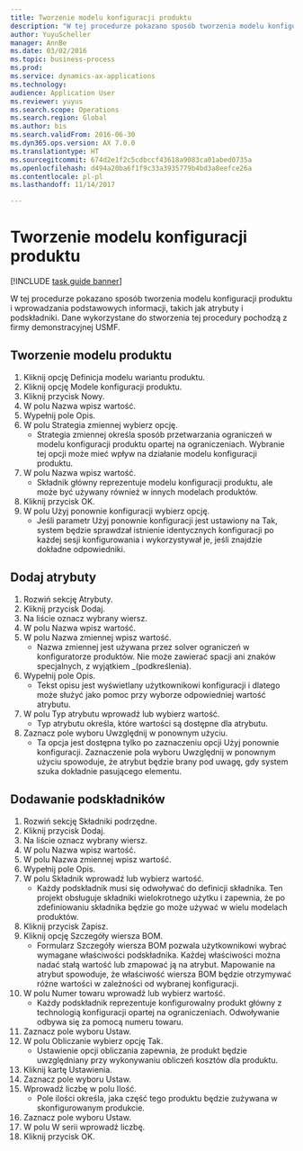 ```yaml
--- 
title: Tworzenie modelu konfiguracji produktu
description: "W tej procedurze pokazano sposób tworzenia modelu konfiguracji produktu i wprowadzania podstawowych informacji, takich jak atrybuty i podskładniki."
author: YuyuScheller
manager: AnnBe
ms.date: 03/02/2016
ms.topic: business-process
ms.prod: 
ms.service: dynamics-ax-applications
ms.technology: 
audience: Application User
ms.reviewer: yuyus
ms.search.scope: Operations
ms.search.region: Global
ms.author: bis
ms.search.validFrom: 2016-06-30
ms.dyn365.ops.version: AX 7.0.0
ms.translationtype: HT
ms.sourcegitcommit: 674d2e1f2c5cdbccf43618a9083ca01abed0735a
ms.openlocfilehash: d494a20ba6f1f9c33a3935779b4bd3a8eefce26a
ms.contentlocale: pl-pl
ms.lasthandoff: 11/14/2017

---
```

# <a name="create-a-product-configuration-model"></a>Tworzenie modelu konfiguracji produktu

[!INCLUDE [task guide banner](../../includes/task-guide-banner.md)]

W tej procedurze pokazano sposób tworzenia modelu konfiguracji produktu i wprowadzania podstawowych informacji, takich jak atrybuty i podskładniki. Dane wykorzystane do stworzenia tej procedury pochodzą z firmy demonstracyjnej USMF.


## <a name="create-a-product-model"></a>Tworzenie modelu produktu
1. Kliknij opcję Definicja modelu wariantu produktu.
2. Kliknij opcję Modele konfiguracji produktu.
3. Kliknij przycisk Nowy.
4. W polu Nazwa wpisz wartość.
5. Wypełnij pole Opis.
6. W polu Strategia zmiennej wybierz opcję.
    * Strategia zmiennej określa sposób przetwarzania ograniczeń w modelu konfiguracji produktu opartej na ograniczeniach. Wybranie tej opcji może mieć wpływ na działanie modelu konfiguracji produktu.  
7. W polu Nazwa wpisz wartość.
    * Składnik główny reprezentuje modelu konfiguracji produktu, ale może być używany również w innych modelach produktów.  
8. Kliknij przycisk OK.
9. W polu Użyj ponownie konfiguracji wybierz opcję.
    * Jeśli parametr Użyj ponownie konfiguracji jest ustawiony na Tak, system będzie sprawdzał istnienie identycznych konfiguracji po każdej sesji konfigurowania i wykorzystywał je, jeśli znajdzie dokładne odpowiedniki.  

## <a name="add-attributes"></a>Dodaj atrybuty
1. Rozwiń sekcję Atrybuty.
2. Kliknij przycisk Dodaj.
3. Na liście oznacz wybrany wiersz.
4. W polu Nazwa wpisz wartość.
5. W polu Nazwa zmiennej wpisz wartość.
    * Nazwa zmiennej jest używana przez solver ograniczeń w konfiguratorze produktów. Nie może zawierać spacji ani znaków specjalnych, z wyjątkiem _(podkreślenia).  
6. Wypełnij pole Opis.
    * Tekst opisu jest wyświetlany użytkownikowi konfiguracji i dlatego może służyć jako pomoc przy wyborze odpowiedniej wartość atrybutu.  
7. W polu Typ atrybutu wprowadź lub wybierz wartość.
    * Typ atrybutu określa, które wartości są dostępne dla atrybutu.  
8. Zaznacz pole wyboru Uwzględnij w ponownym użyciu.
    * Ta opcja jest dostępna tylko po zaznaczeniu opcji Użyj ponownie konfiguracji. Zaznaczenie pola wyboru Uwzględnij w ponownym użyciu spowoduje, że atrybut będzie brany pod uwagę, gdy system szuka dokładnie pasującego elementu.  

## <a name="add-subcomponents"></a>Dodawanie podskładników
1. Rozwiń sekcję Składniki podrzędne.
2. Kliknij przycisk Dodaj.
3. Na liście oznacz wybrany wiersz.
4. W polu Nazwa wpisz wartość.
5. W polu Nazwa zmiennej wpisz wartość.
6. Wypełnij pole Opis.
7. W polu Składnik wprowadź lub wybierz wartość.
    * Każdy podskładnik musi się odwoływać do definicji składnika. Ten projekt obsługuje składniki wielokrotnego użytku i zapewnia, że po zdefiniowaniu składnika będzie go może używać w wielu modelach produktów.  
8. Kliknij przycisk Zapisz.
9. Kliknij opcję Szczegóły wiersza BOM.
    * Formularz Szczegóły wiersza BOM pozwala użytkownikowi wybrać wymagane właściwości podskładnika. Każdej właściwości można nadać stałą wartość lub zmapować ją na atrybut. Mapowanie na atrybut spowoduje, że właściwość wiersza BOM będzie otrzymywać różne wartości w zależności od wybranej konfiguracji.  
10. W polu Numer towaru wprowadź lub wybierz wartość.
    * Każdy podskładnik reprezentuje konfigurowalny produkt główny z technologią konfiguracji opartej na ograniczeniach. Odwoływanie odbywa się za pomocą numeru towaru.  
11. Zaznacz pole wyboru Ustaw.
12. W polu Obliczanie wybierz opcję Tak.
    * Ustawienie opcji obliczania zapewnia, że produkt będzie uwzględniany przy wykonywaniu obliczeń kosztów dla produktu.  
13. Kliknij kartę Ustawienia.
14. Zaznacz pole wyboru Ustaw.
15. Wprowadź liczbę w polu Ilość.
    * Pole ilości określa, jaka część tego produktu będzie zużywana w skonfigurowanym produkcie.  
16. Zaznacz pole wyboru Ustaw.
17. W polu W serii wprowadź liczbę.
18. Kliknij przycisk OK.


